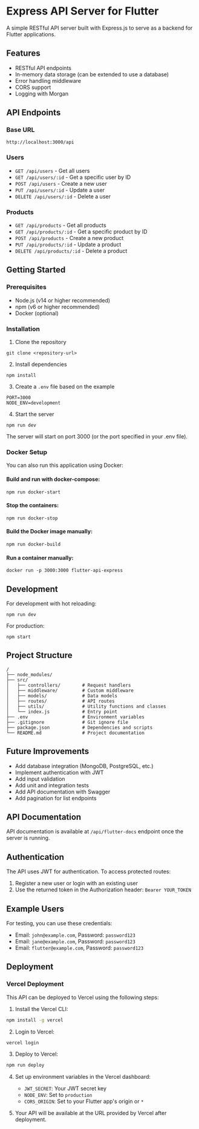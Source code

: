 # Express API Server for Flutter

A simple RESTful API server built with Express.js to serve as a backend for Flutter applications.

## Features

- RESTful API endpoints
- In-memory data storage (can be extended to use a database)
- Error handling middleware
- CORS support
- Logging with Morgan

## API Endpoints

### Base URL

```
http://localhost:3000/api
```

### Users

- `GET /api/users` - Get all users
- `GET /api/users/:id` - Get a specific user by ID
- `POST /api/users` - Create a new user
- `PUT /api/users/:id` - Update a user
- `DELETE /api/users/:id` - Delete a user

### Products

- `GET /api/products` - Get all products
- `GET /api/products/:id` - Get a specific product by ID
- `POST /api/products` - Create a new product
- `PUT /api/products/:id` - Update a product
- `DELETE /api/products/:id` - Delete a product

## Getting Started

### Prerequisites

- Node.js (v14 or higher recommended)
- npm (v6 or higher recommended)
- Docker (optional)

### Installation

1. Clone the repository
```
git clone <repository-url>
```

2. Install dependencies
```
npm install
```

3. Create a `.env` file based on the example
```
PORT=3000
NODE_ENV=development
```

4. Start the server
```
npm run dev
```

The server will start on port 3000 (or the port specified in your .env file).

### Docker Setup

You can also run this application using Docker:

#### Build and run with docker-compose:
```
npm run docker-start
```

#### Stop the containers:
```
npm run docker-stop
```

#### Build the Docker image manually:
```
npm run docker-build
```

#### Run a container manually:
```
docker run -p 3000:3000 flutter-api-express
```

## Development

For development with hot reloading:
```
npm run dev
```

For production:
```
npm start
```

## Project Structure

```
/
├── node_modules/
├── src/
│   ├── controllers/        # Request handlers
│   ├── middleware/         # Custom middleware
│   ├── models/             # Data models
│   ├── routes/             # API routes
│   ├── utils/              # Utility functions and classes
│   └── index.js            # Entry point
├── .env                    # Environment variables
├── .gitignore              # Git ignore file
├── package.json            # Dependencies and scripts
└── README.md               # Project documentation
```

## Future Improvements

- Add database integration (MongoDB, PostgreSQL, etc.)
- Implement authentication with JWT
- Add input validation
- Add unit and integration tests
- Add API documentation with Swagger
- Add pagination for list endpoints

## API Documentation

API documentation is available at `/api/flutter-docs` endpoint once the server is running.

## Authentication

The API uses JWT for authentication. To access protected routes:

1. Register a new user or login with an existing user
2. Use the returned token in the Authorization header: `Bearer YOUR_TOKEN`

## Example Users

For testing, you can use these credentials:
- Email: `john@example.com`, Password: `password123`
- Email: `jane@example.com`, Password: `password123`
- Email: `flutter@example.com`, Password: `password123`

## Deployment

### Vercel Deployment

This API can be deployed to Vercel using the following steps:

1. Install the Vercel CLI:
```bash
npm install -g vercel
```

2. Login to Vercel:
```bash
vercel login
```

3. Deploy to Vercel:
```bash
npm run deploy
```

4. Set up environment variables in the Vercel dashboard:
   - `JWT_SECRET`: Your JWT secret key
   - `NODE_ENV`: Set to `production`
   - `CORS_ORIGIN`: Set to your Flutter app's origin or `*`

5. Your API will be available at the URL provided by Vercel after deployment.